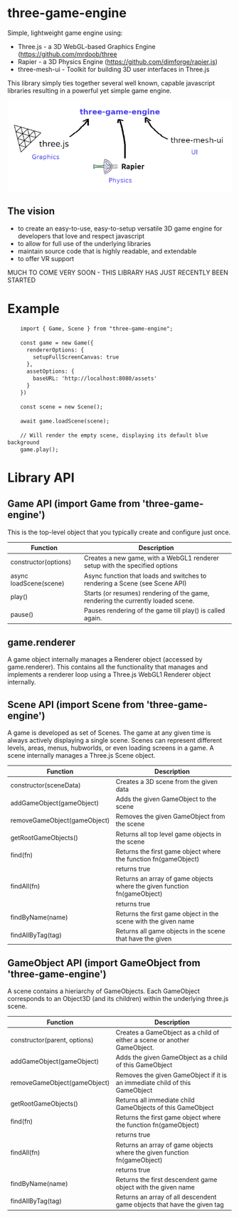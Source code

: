 
# three-game-engine
Simple, lightweight game engine using:
 - Three.js - a 3D WebGL-based Graphics Engine (https://github.com/mrdoob/three
 - Rapier - a 3D Physics Engine (https://github.com/dimforge/rapier.js)
 - three-mesh-ui - Toolkit for building 3D user interfaces in Three.js

This library simply ties together several well known, capable javascript libraries resulting in a powerful yet simple game engine.

![Screenshot](docs/three-game-engine.png)

## The vision
 - to create an easy-to-use, easy-to-setup versatile 3D game engine for developers that love and respect javascript
 - to allow for full use of the underlying libraries
 - maintain source code that is highly readable, and extendable
 - to offer VR support

MUCH TO COME VERY SOON - THIS LIBRARY HAS JUST RECENTLY BEEN STARTED

# Example

```
    import { Game, Scene } from "three-game-engine";

    const game = new Game({
      rendererOptions: {
        setupFullScreenCanvas: true
      },
      assetOptions: {
        baseURL: 'http://localhost:8080/assets'
      }
    })

    const scene = new Scene();

    await game.loadScene(scene);

    // Will render the empty scene, displaying its default blue background
    game.play();
```

# Library API

## Game API (import Game from 'three-game-engine')
This is the top-level object that you typically create and configure just once.

| Function                                     | Description                                                                      |
| -------------------------------------------- | -------------------------------------------------------------------------------- |
| constructor(options)                         | Creates a new game, with a WebGL1 renderer setup with the specified options      |
| async loadScene(scene)                       | Async function that loads and switches to rendering a Scene (see Scene API)      |
| play()                                       | Starts (or resumes) rendering of the game, rendering the currently loaded scene. |
| pause()                                      | Pauses rendering of the game till play() is called again.                        |

## game.renderer
A game object internally manages a Renderer object (accessed by game.renderer).
This contains all the functionality that manages and implements a renderer loop using a Three.js WebGL1 Renderer object internally.

## Scene API  (import Scene from 'three-game-engine')
A game is developed as set of Scenes. The game at any given time is always actively displaying a single scene.
Scenes can represent different levels, areas, menus, hubworlds, or even loading screens in a game.
A scene internally manages a Three.js Scene object.

| Function                                     | Description                                                                      |
| -------------------------------------------- | -------------------------------------------------------------------------------- |
| constructor(sceneData)                       | Creates a 3D scene from the given data                                           |
| addGameObject(gameObject)                    | Adds the given GameObject to the scene                                           |
| removeGameObject(gameObject)                 | Removes the given GameObject from the scene                                      |
| getRootGameObjects()                         | Returns all top level game objects in the scene                                  |
| find(fn)                                     | Returns the first game object where the function fn(gameObject)                  |
|                                              | returns true                                                                     |
| findAll(fn)                                  | Returns an array of game objects where the given function fn(gameObject)         |
|                                              | returns true                                                                     |
| findByName(name)                             | Returns the first game object in the scene with the given name                   |
| findAllByTag(tag)                            | Returns all game objects in the scene that have the given                        |

## GameObject API  (import GameObject from 'three-game-engine')
A scene contains a hieriarchy of GameObjects.
Each GameObject corresponds to an Object3D (and its children) within the underlying three.js scene.

| Function                                     | Description                                                                      |
| -------------------------------------------- | -------------------------------------------------------------------------------- |
| constructor(parent, options)                 | Creates a GameObject as a child of either a scene or another GameObject.         |
| addGameObject(gameObject)                    | Adds the given GameObject as a child of this GameObject                          |
| removeGameObject(gameObject)                 | Removes the given GameObject if it is an immediate child of this GameObject      |
| getRootGameObjects()                         | Returns all immediate child GameObjects of this GameObject                       |
| find(fn)                                     | Returns the first game object where the function fn(gameObject)                  |
|                                              | returns true                                                                     |
| findAll(fn)                                  | Returns an array of game objects where the given function fn(gameObject)         |
|                                              | returns true                                                                     |
| findByName(name)                             | Returns the first descendent game object with the given name                     |
| findAllByTag(tag)                            | Returns an array of all descendent game objects that have the given tag          |